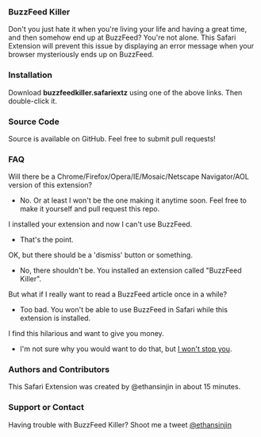 ### BuzzFeed Killer
Don't you just hate it when you're living your life and having a great time, and then somehow end up at BuzzFeed? You're not alone. This Safari Extension will prevent this issue by displaying an error message when your browser mysteriously ends up on BuzzFeed.

### Installation
Download **buzzfeedkiller.safariextz** using one of the above links. Then double-click it.

### Source Code
Source is available on GitHub. Feel free to submit pull requests!

### FAQ
Will there be a Chrome/Firefox/Opera/IE/Mosaic/Netscape Navigator/AOL version of this extension?

* No. Or at least I won't be the one making it anytime soon. Feel free to make it yourself and pull request this repo.

I installed your extension and now I can't use BuzzFeed.

* That's the point.

OK, but there should be a 'dismiss' button or something.

* No, there shouldn't be. You installed an extension called "BuzzFeed Killer".

But what if I really want to read a BuzzFeed article once in a while?

* Too bad. You won't be able to use BuzzFeed in Safari while this extension is installed.

I find this hilarious and want to give you money.

* I'm not sure why you would want to do that, but [I won't stop you](https://cash.me/$ethansinjin).

### Authors and Contributors
This Safari Extension was created by @ethansinjin in about 15 minutes.

### Support or Contact
Having trouble with BuzzFeed Killer? Shoot me a tweet [@ethansinjin](http://twitter.com/ethansinjin)
